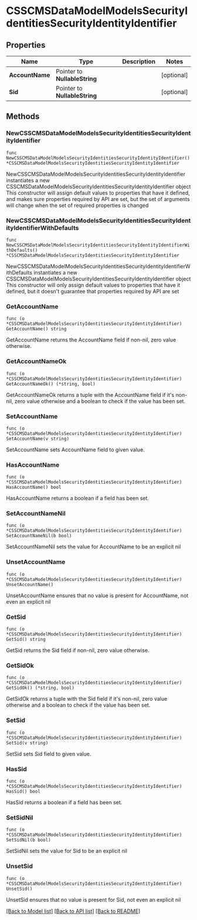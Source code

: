 # CSSCMSDataModelModelsSecurityIdentitiesSecurityIdentityIdentifier

## Properties

Name | Type | Description | Notes
------------ | ------------- | ------------- | -------------
**AccountName** | Pointer to **NullableString** |  | [optional] 
**Sid** | Pointer to **NullableString** |  | [optional] 

## Methods

### NewCSSCMSDataModelModelsSecurityIdentitiesSecurityIdentityIdentifier

`func NewCSSCMSDataModelModelsSecurityIdentitiesSecurityIdentityIdentifier() *CSSCMSDataModelModelsSecurityIdentitiesSecurityIdentityIdentifier`

NewCSSCMSDataModelModelsSecurityIdentitiesSecurityIdentityIdentifier instantiates a new CSSCMSDataModelModelsSecurityIdentitiesSecurityIdentityIdentifier object
This constructor will assign default values to properties that have it defined,
and makes sure properties required by API are set, but the set of arguments
will change when the set of required properties is changed

### NewCSSCMSDataModelModelsSecurityIdentitiesSecurityIdentityIdentifierWithDefaults

`func NewCSSCMSDataModelModelsSecurityIdentitiesSecurityIdentityIdentifierWithDefaults() *CSSCMSDataModelModelsSecurityIdentitiesSecurityIdentityIdentifier`

NewCSSCMSDataModelModelsSecurityIdentitiesSecurityIdentityIdentifierWithDefaults instantiates a new CSSCMSDataModelModelsSecurityIdentitiesSecurityIdentityIdentifier object
This constructor will only assign default values to properties that have it defined,
but it doesn't guarantee that properties required by API are set

### GetAccountName

`func (o *CSSCMSDataModelModelsSecurityIdentitiesSecurityIdentityIdentifier) GetAccountName() string`

GetAccountName returns the AccountName field if non-nil, zero value otherwise.

### GetAccountNameOk

`func (o *CSSCMSDataModelModelsSecurityIdentitiesSecurityIdentityIdentifier) GetAccountNameOk() (*string, bool)`

GetAccountNameOk returns a tuple with the AccountName field if it's non-nil, zero value otherwise
and a boolean to check if the value has been set.

### SetAccountName

`func (o *CSSCMSDataModelModelsSecurityIdentitiesSecurityIdentityIdentifier) SetAccountName(v string)`

SetAccountName sets AccountName field to given value.

### HasAccountName

`func (o *CSSCMSDataModelModelsSecurityIdentitiesSecurityIdentityIdentifier) HasAccountName() bool`

HasAccountName returns a boolean if a field has been set.

### SetAccountNameNil

`func (o *CSSCMSDataModelModelsSecurityIdentitiesSecurityIdentityIdentifier) SetAccountNameNil(b bool)`

 SetAccountNameNil sets the value for AccountName to be an explicit nil

### UnsetAccountName
`func (o *CSSCMSDataModelModelsSecurityIdentitiesSecurityIdentityIdentifier) UnsetAccountName()`

UnsetAccountName ensures that no value is present for AccountName, not even an explicit nil
### GetSid

`func (o *CSSCMSDataModelModelsSecurityIdentitiesSecurityIdentityIdentifier) GetSid() string`

GetSid returns the Sid field if non-nil, zero value otherwise.

### GetSidOk

`func (o *CSSCMSDataModelModelsSecurityIdentitiesSecurityIdentityIdentifier) GetSidOk() (*string, bool)`

GetSidOk returns a tuple with the Sid field if it's non-nil, zero value otherwise
and a boolean to check if the value has been set.

### SetSid

`func (o *CSSCMSDataModelModelsSecurityIdentitiesSecurityIdentityIdentifier) SetSid(v string)`

SetSid sets Sid field to given value.

### HasSid

`func (o *CSSCMSDataModelModelsSecurityIdentitiesSecurityIdentityIdentifier) HasSid() bool`

HasSid returns a boolean if a field has been set.

### SetSidNil

`func (o *CSSCMSDataModelModelsSecurityIdentitiesSecurityIdentityIdentifier) SetSidNil(b bool)`

 SetSidNil sets the value for Sid to be an explicit nil

### UnsetSid
`func (o *CSSCMSDataModelModelsSecurityIdentitiesSecurityIdentityIdentifier) UnsetSid()`

UnsetSid ensures that no value is present for Sid, not even an explicit nil

[[Back to Model list]](../README.md#documentation-for-models) [[Back to API list]](../README.md#documentation-for-api-endpoints) [[Back to README]](../README.md)


